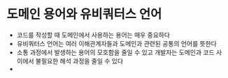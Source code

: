 # 도메인 용어와 유비쿼터스 언어

- 코드를 작성할 때 도메인에서 사용하는 용어는 매우 중요하다
- 유비쿼터스 언어는 여러 이해관계자들과 도메인과 관련된 공통의 언어를 뜻한다
- 소통 과정에서 발생하는 용어의 모호함을 줄일 수 있고 개발자는 도메인과 코드 사이에서 불필요한 해석 과정을 줄일 수 있다
-
